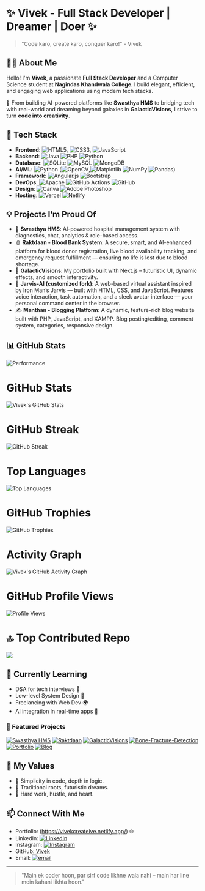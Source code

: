 # ✨ Vivek - Full Stack Developer | Dreamer | Doer ✨

> "Code karo, create karo, conquer karo!" - Vivek

## 👨‍💻 About Me

Hello! I'm **Vivek**, a passionate **Full Stack Developer** and a Computer Science student at **Nagindas Khandwala College**. I build elegant, efficient, and engaging web applications using modern tech stacks.

🚀 From building AI-powered platforms like **Swasthya HMS** to bridging tech with real-world and dreaming beyond galaxies in **GalacticVisions**, I strive to turn **code into creativity**.

## 🔧 Tech Stack

- **Frontend**: ![HTML5](https://img.shields.io/badge/html5-%23E34F26.svg?style=plastic&logo=html5&logoColor=white), ![CSS3](https://img.shields.io/badge/css3-%231572B6.svg?style=plastic&logo=css3&logoColor=white), ![JavaScript](https://img.shields.io/badge/javascript-%23323330.svg?style=plastic&logo=javascript&logoColor=%23F7DF1E) 
- **Backend**: ![Java](https://img.shields.io/badge/java-%23ED8B00.svg?style=plastic&logo=openjdk&logoColor=white) ![PHP](https://img.shields.io/badge/php-%23777BB4.svg?style=plastic&logo=php&logoColor=white) ![Python](https://img.shields.io/badge/python-3670A0?style=plastic&logo=python&logoColor=ffdd54)
- **Database**: ![SQLite](https://img.shields.io/badge/sqlite-%2307405e.svg?style=plastic&logo=sqlite&logoColor=white) ![MySQL](https://img.shields.io/badge/mysql-4479A1.svg?style=plastic&logo=mysql&logoColor=white) ![MongoDB](https://img.shields.io/badge/MongoDB-%234ea94b.svg?style=plastic&logo=mongodb&logoColor=white)
- **AI/ML**: ![Python](https://img.shields.io/badge/python-3670A0?style=plastic&logo=python&logoColor=ffdd54) (![OpenCV](https://img.shields.io/badge/opencv-%23white.svg?style=plastic&logo=opencv&logoColor=white),![Matplotlib](https://img.shields.io/badge/Matplotlib-%23ffffff.svg?style=plastic&logo=Matplotlib&logoColor=black) ![NumPy](https://img.shields.io/badge/numpy-%23013243.svg?style=plastic&logo=numpy&logoColor=white) ![Pandas](https://img.shields.io/badge/pandas-%23150458.svg?style=plastic&logo=pandas&logoColor=white))
- **Framework**: ![Angular.js](https://img.shields.io/badge/angular.js-%23E23237.svg?style=plastic&logo=angularjs&logoColor=white) ![Bootstrap](https://img.shields.io/badge/bootstrap-%238511FA.svg?style=plastic&logo=bootstrap&logoColor=white)
- **DevOps**: ![Apache](https://img.shields.io/badge/apache-%23D42029.svg?style=plastic&logo=apache&logoColor=white)    ![GitHub Actions](https://img.shields.io/badge/github%20actions-%232671E5.svg?style=plastic&logo=githubactions&logoColor=white) ![GitHub](https://img.shields.io/badge/github-%23121011.svg?style=plastic&logo=github&logoColor=white)
- **Design**: ![Canva](https://img.shields.io/badge/Canva-%2300C4CC.svg?style=plastic&logo=Canva&logoColor=white) ![Adobe Photoshop](https://img.shields.io/badge/adobe%20photoshop-%2331A8FF.svg?style=plastic&logo=adobe%20photoshop&logoColor=white)
- **Hosting**: ![Vercel](https://img.shields.io/badge/vercel-%23000000.svg?style=plastic&logo=vercel&logoColor=white) ![Netlify](https://img.shields.io/badge/netlify-%23000000.svg?style=plastic&logo=netlify&logoColor=#00C7B7)

## 💡 Projects I’m Proud Of

- 🔬 **Swasthya HMS**: AI-powered hospital management system with diagnostics, chat, analytics & role-based access.
- 🩸 **Raktdaan - Blood Bank System**: A secure, smart, and AI-enhanced platform for blood donor registration,
  live blood availability tracking, and emergency request fulfillment — ensuring no life is lost due to blood shortage.
- 🌌 **GalacticVisions**: My portfolio built with Next.js – futuristic UI, dynamic effects, and smooth interactivity.
- 🤖 **Jarvis-AI (customized fork)**: A web-based virtual assistant inspired by Iron Man’s Jarvis — built with HTML, CSS, and JavaScript.
  Features voice interaction, task automation, and a sleek avatar interface — your personal command center in the browser.
- ✍️ **Manthan - Blogging Platform**: A dynamic, feature-rich blog website built with PHP, JavaScript, and XAMPP. Blog posting/editing, comment system, categories, responsive design.


## 📊 GitHub Stats
![Performance](https://user-images.githubusercontent.com/2223602/192515435-a3d2c1bb-b79a-428e-92e5-f44c97a54bf7.jpg)

# GitHub Stats 
![Vivek's GitHub Stats](https://github-readme-stats.vercel.app/api?username=Vivekkk-1&show_icons=true&theme=tokyonight&hide_title=true&include_all_commits=true&count_private=true)

# GitHub Streak
![GitHub Streak](https://streak-stats.demolab.com/?user=Vivekkk-1&theme=tokyonight&hide_border=true)

# Top Languages
![Top Languages](https://github-readme-stats.vercel.app/api/top-langs/?username=Vivekkk-1&layout=compact&theme=tokyonight&hide=css,scss)

# GitHub Trophies
![GitHub Trophies](https://github-profile-trophy.vercel.app/?username=Vivekkk-1&theme=tokyonight&column=7&no-frame=true)

# Activity Graph
![Vivek's GitHub Activity Graph](https://github-readme-activity-graph.vercel.app/graph?username=Vivekkk-1&bg_color=0d1117&color=8e44ad&line=00bfff&point=ffffff&area=true&hide_border=true)

# GitHub Profile Views 
![Profile Views](https://komarev.com/ghpvc/?username=Vivekkk-1&color=blueviolet&style=for-the-badge)

# 🔝 Top Contributed Repo
![](https://github-contributor-stats.vercel.app/api?username=Vivekkk-1&limit=4&theme=dark&combine_all_yearly_contributions=true)

## 🌱 Currently Learning

- DSA for tech interviews 🧠
- Low-level System Design 🔧
- Freelancing with Web Dev 🌍
- AI integration in real-time apps 🤖

### 🔨 Featured Projects

[![Swasthya HMS](https://github-readme-stats.vercel.app/api/pin/?username=Vivekkk-1&repo=Hospital-Management-System&theme=tokyonight)](https://github.com/Vivekkk-1/Hospital-Management-System)
[![Raktdaan](https://github-readme-stats.vercel.app/api/pin/?username=Vivekkk-1&repo=BBDMS&theme=tokyonight)](https://github.com/Vivekkk-1/BBDMS)
[![GalacticVisions](https://github-readme-stats.vercel.app/api/pin/?username=Vivekkk-1&repo=Galaticvisions&theme=tokyonight)](https://github.com/Vivekkk-1/GalacticVisions)
[![Bone-Fracture-Detection](https://github-readme-stats.vercel.app/api/pin/?username=Vivekkk-1&repo=Bone-Fracture-Detection&theme=tokyonight)](https://github.com/Vivekkk-1/Bone-Fracture-Detection)
[![Portfolio](https://github-readme-stats.vercel.app/api/pin/?username=Vivekkk-1&repo=creative_portfolio&theme=tokyonight)](https://github.com/Vivekkk-1/creative_portfolio)
[![Blog](https://github-readme-stats.vercel.app/api/pin/?username=Vivekkk-1&repo=Blog&theme=tokyonight)](https://github.com/Vivekkk-1/Blog)


## 🧳 My Values

- 💯 Simplicity in code, depth in logic.
- 🧭 Traditional roots, futuristic dreams.
- 💪 Hard work, hustle, and heart.

## 📫 Connect With Me

- Portfolio: (https://vivekcreateive.netlify.app/) 🌐
- LinkedIn: [![LinkedIn](https://img.shields.io/badge/LinkedIn-%230077B5.svg?logo=linkedin&logoColor=white)](https://linkedin.com/in/vivekt21)
- Instagram: [![Instagram](https://img.shields.io/badge/Instagram-%23E4405F.svg?logo=Instagram&logoColor=white)](https://instagram.com/vivekkkkk_2.o)
- GitHub: [Vivek](https://github.com/Vivekkk-1)
- Email: [![email](https://img.shields.io/badge/Email-D14836?logo=gmail&logoColor=white)](mailto:vivekdubey5960@gmail.com) 

---

> "Main ek coder hoon, par sirf code likhne wala nahi – main har line mein kahani likhta hoon."
